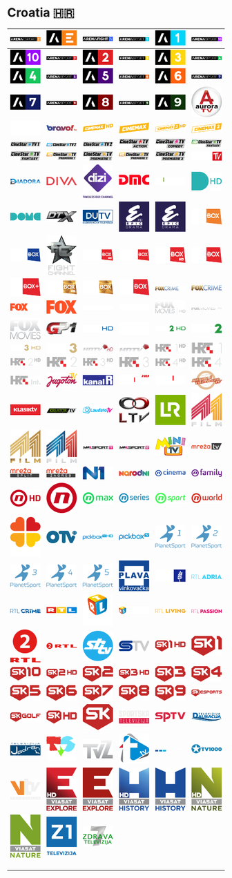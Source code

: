 # Croatia 🇭🇷

| ![arena-esport] | ![arena-esport-icon] | ![arena-fight] | ![arena-sport-1] | ![arena-sport-1-icon] | ![arena-sport-10] |
|:---:|:---:|:---:|:---:|:---:|:---:|
| ![arena-sport-10-icon] | ![arena-sport-2] | ![arena-sport-2-icon] | ![arena-sport-3] | ![arena-sport-3-icon] | ![arena-sport-4] |
| ![arena-sport-4-icon] | ![arena-sport-5] | ![arena-sport-5-icon] | ![arena-sport-6] | ![arena-sport-6-icon] | ![arena-sport-7] |
| ![arena-sport-7-icon] | ![arena-sport-8] | ![arena-sport-8-icon] | ![arena-sport-9] | ![arena-sport-9-icon] | ![aurora-tv] |
| ![bbc-earth] | ![bravo-tv] | ![cinemax-hd] | ![cinemax] | ![cinemax2-hd] | ![cinemax2] |
| ![cinestar-tv-1] | ![cinestar-tv-2-hd] | ![cinestar-tv-2] | ![cinestar-tv-action] | ![cinestar-tv-comedy] | ![cinestar-tv-fantasy-hd] |
| ![cinestar-tv-fantasy] | ![cinestar-tv-premiere1-hd] | ![cinestar-tv-premiere1] | ![cinestar-tv-premiere2-hd] | ![cinestar-tv-premiere2] | ![cmc-tv] |
| ![diadora-tv] | ![diva] | ![dizi] | ![dmc-tv] | ![doku-tv] | ![doma-hd] |
| ![doma] | ![dtx] | ![dutv] | ![epic-drama-hd] | ![epic-drama] | ![fast-and-funbox] |
| ![fight-box] | ![fight-channel] | ![filmbox-arthouse-hd] | ![filmbox-arthouse] | ![filmbox-extra-hd] | ![filmbox-extra] |
| ![filmbox-plus] | ![filmbox-premium-hd] | ![filmbox-premium] | ![filmbox-stars] | ![fox-crime-hd] | ![fox-crime] |
| ![fox-hd] | ![fox] | ![fox-life-hd] | ![fox-life] | ![fox-movies-hd] | ![fox-movies-hd-hz] |
| ![fox-movies] | ![gp1] | ![hbo-hd] | ![hbo] | ![hbo2-hd] | ![hbo2] |
| ![hbo3-hd] | ![hbo3] | ![hntv-hd] | ![hntv] | ![hrt-1-hd] | ![hrt-1] |
| ![hrt-2-hd] | ![hrt-2] | ![hrt-3-hd] | ![hrt-3] | ![hrt-4-hd] | ![hrt-4] |
| ![hrt-int] | ![jugoton-tv] | ![kanal-ri] | ![kino-tv-hd] | ![kino-tv] | ![klape-i-tambure-tv] |
| ![klasiktv] | ![kreator-tv] | ![laudato-tv] | ![libertas-tv] | ![lov-i-ribolov] | ![m1-film-family] |
| ![m1-film-gold] | ![m1-film] | ![maxsport1] | ![maxsport2] | ![mini-tv] | ![mreza-tv] |
| ![mreza-tv-split] | ![mreza-tv-zagreb] | ![n1] | ![narodni] | ![nova-cinema] | ![nova-family] |
| ![nova-hd] | ![nova] | ![nova-max] | ![nova-series] | ![nova-sport] | ![nova-world] |
| ![osjecka] | ![otv] | ![pickbox-tv-hd] | ![pickbox-tv] | ![planet-sport-1] | ![planet-sport-2] |
| ![planet-sport-3] | ![planet-sport-4] | ![planet-sport-5] | ![plava-vinkovacka] | ![poljoprivredna-tv] | ![rtl-adria] |
| ![rtl-crime] | ![rtl] | ![rtl-kockica] | ![rtl-kockica-hz] | ![rtl-living] | ![rtl-passion] |
| ![rtl2] | ![rtl2-hz] | ![sbtv] | ![slavonska-televizija] | ![sportklub-1-hd] | ![sportklub-1] |
| ![sportklub-10] | ![sportklub-2-hd] | ![sportklub-2] | ![sportklub-3-hd] | ![sportklub-3] | ![sportklub-4] |
| ![sportklub-5] | ![sportklub-6] | ![sportklub-7] | ![sportklub-8] | ![sportklub-9] | ![sportklub-esports] |
| ![sportklub-golf] | ![sportklub-hd] | ![sportklub] | ![sportska-televizija] | ![sportskatv] | ![televizija-dalmacija] |
| ![televizija-jadran] | ![televizija-student] | ![televizija-zapad] | ![trend-tv] | ![tv-sibenik] | ![tv1000] |
| ![varazdinska-televizija] | ![viasat-explore-hd] | ![viasat-explore] | ![viasat-history-hd] | ![viasat-history] | ![viasat-nature-hd] |
| ![viasat-nature] | ![z1] | ![zdrava-televizija] | ![space] | ![space] | ![space] |
| ![space] | ![space] | ![space] | ![space] | ![space] | ![space] |


[arena-esport]:arena-esport-hr.png
[arena-esport-icon]:arena-esport-icon-hr.png
[arena-fight]:arena-fight-hr.png
[arena-sport-1]:arena-sport-1-hr.png
[arena-sport-1-icon]:arena-sport-1-icon-hr.png
[arena-sport-10]:arena-sport-10-hr.png
[arena-sport-10-icon]:arena-sport-10-icon-hr.png
[arena-sport-2]:arena-sport-2-hr.png
[arena-sport-2-icon]:arena-sport-2-icon-hr.png
[arena-sport-3]:arena-sport-3-hr.png
[arena-sport-3-icon]:arena-sport-3-icon-hr.png
[arena-sport-4]:arena-sport-4-hr.png
[arena-sport-4-icon]:arena-sport-4-icon-hr.png
[arena-sport-5]:arena-sport-5-hr.png
[arena-sport-5-icon]:arena-sport-5-icon-hr.png
[arena-sport-6]:arena-sport-6-hr.png
[arena-sport-6-icon]:arena-sport-6-icon-hr.png
[arena-sport-7]:arena-sport-7-hr.png
[arena-sport-7-icon]:arena-sport-7-icon-hr.png
[arena-sport-8]:arena-sport-8-hr.png
[arena-sport-8-icon]:arena-sport-8-icon-hr.png
[arena-sport-9]:arena-sport-9-hr.png
[arena-sport-9-icon]:arena-sport-9-icon-hr.png
[aurora-tv]:aurora-tv-hr.png
[bbc-earth]:bbc-earth-hr.png
[bravo-tv]:bravo-tv-hr.png
[cinemax-hd]:hd/cinemax-hd-hr.png
[cinemax]:cinemax-hr.png
[cinemax2-hd]:hd/cinemax2-hd-hr.png
[cinemax2]:cinemax2-hr.png
[cinestar-tv-1]:cinestar-tv-1-hr.png
[cinestar-tv-2-hd]:hd/cinestar-tv-2-hd-hr.png
[cinestar-tv-2]:cinestar-tv-2-hr.png
[cinestar-tv-action]:cinestar-tv-action-hr.png
[cinestar-tv-comedy]:cinestar-tv-comedy-hr.png
[cinestar-tv-fantasy-hd]:hd/cinestar-tv-fantasy-hd-hr.png
[cinestar-tv-fantasy]:cinestar-tv-fantasy-hr.png
[cinestar-tv-premiere1-hd]:hd/cinestar-tv-premiere1-hd-hr.png
[cinestar-tv-premiere1]:cinestar-tv-premiere1-hr.png
[cinestar-tv-premiere2-hd]:hd/cinestar-tv-premiere2-hd-hr.png
[cinestar-tv-premiere2]:cinestar-tv-premiere2-hr.png
[cmc-tv]:cmc-tv-hr.png
[diadora-tv]:diadora-tv-hr.png
[diva]:diva-hr.png
[dizi]:dizi-hr.png
[dmc-tv]:dmc-tv-hr.png
[doku-tv]:doku-tv-hr.png
[doma-hd]:hd/doma-hd-hr.png
[doma]:doma-hr.png
[dtx]:dtx-hr.png
[dutv]:dutv-hr.png
[epic-drama-hd]:hd/epic-drama-hd-hr.png
[epic-drama]:epic-drama-hr.png
[fast-and-funbox]:fast-and-funbox-hr.png
[fight-box]:fight-box-hr.png
[fight-channel]:fight-channel-hr.png
[filmbox-arthouse-hd]:hd/filmbox-arthouse-hd-hr.png
[filmbox-arthouse]:filmbox-arthouse-hr.png
[filmbox-extra-hd]:hd/filmbox-extra-hd-hr.png
[filmbox-extra]:filmbox-extra-hr.png
[filmbox-plus]:filmbox-plus-hr.png
[filmbox-premium-hd]:hd/filmbox-premium-hd-hr.png
[filmbox-premium]:filmbox-premium-hr.png
[filmbox-stars]:filmbox-stars-hr.png
[fox-crime-hd]:hd/fox-crime-hd-hr.png
[fox-crime]:fox-crime-hr.png
[fox-hd]:hd/fox-hd-hr.png
[fox]:fox-hr.png
[fox-life-hd]:hd/fox-life-hd-hr.png
[fox-life]:fox-life-hr.png
[fox-movies-hd]:hd/fox-movies-hd-hr.png
[fox-movies-hd-hz]:hd/fox-movies-hd-hz-hr.png
[fox-movies]:fox-movies-hr.png
[gp1]:gp1-hr.png
[hbo-hd]:hd/hbo-hd-hr.png
[hbo]:hbo-hr.png
[hbo2-hd]:hd/hbo2-hd-hr.png
[hbo2]:hbo2-hr.png
[hbo3-hd]:hd/hbo3-hd-hr.png
[hbo3]:hbo3-hr.png
[hntv-hd]:hd/hntv-hd-hr.png
[hntv]:hntv-hr.png
[hrt-1-hd]:hd/hrt-1-hd-hr.png
[hrt-1]:hrt-1-hr.png
[hrt-2-hd]:hd/hrt-2-hd-hr.png
[hrt-2]:hrt-2-hr.png
[hrt-3-hd]:hd/hrt-3-hd-hr.png
[hrt-3]:hrt-3-hr.png
[hrt-4-hd]:hd/hrt-4-hd-hr.png
[hrt-4]:hrt-4-hr.png
[hrt-int]:hrt-int-hr.png
[jugoton-tv]:jugoton-tv-hr.png
[kanal-ri]:kanal-ri-hr.png
[kino-tv-hd]:hd/kino-tv-hd-hr.png
[kino-tv]:kino-tv-hr.png
[klape-i-tambure-tv]:klape-i-tambure-tv-hr.png
[klasiktv]:klasiktv-hr.png
[kreator-tv]:kreator-tv-hr.png
[laudato-tv]:laudato-tv-hr.png
[libertas-tv]:libertas-tv-hr.png
[lov-i-ribolov]:lov-i-ribolov-hr.png
[m1-film-family]:m1-film-family-hr.png
[m1-film-gold]:m1-film-gold-hr.png
[m1-film]:m1-film-hr.png
[maxsport1]:maxsport1-hr.png
[maxsport2]:maxsport2-hr.png
[mini-tv]:mini-tv-hr.png
[mreza-tv]:mreza-tv-hr.png
[mreza-tv-split]:mreza-tv-split-hr.png
[mreza-tv-zagreb]:mreza-tv-zagreb-hr.png
[n1]:n1-hr.png
[narodni]:narodni-hr.png
[nova-cinema]:nova-cinema-hr.png
[nova-family]:nova-family-hr.png
[nova-hd]:hd/nova-hd-hr.png
[nova]:nova-hr.png
[nova-max]:nova-max-hr.png
[nova-series]:nova-series-hr.png
[nova-sport]:nova-sport-hr.png
[nova-world]:nova-world-hr.png
[osjecka]:osjecka-hr.png
[otv]:otv-hr.png
[pickbox-tv-hd]:hd/pickbox-tv-hd-hr.png
[pickbox-tv]:pickbox-tv-hr.png
[planet-sport-1]:planet-sport-1-hr.png
[planet-sport-2]:planet-sport-2-hr.png
[planet-sport-3]:planet-sport-3-hr.png
[planet-sport-4]:planet-sport-4-hr.png
[planet-sport-5]:planet-sport-5-hr.png
[plava-vinkovacka]:plava-vinkovacka-hr.png
[poljoprivredna-tv]:poljoprivredna-tv-hr.png
[rtl-adria]:rtl-adria-hr.png
[rtl-crime]:rtl-crime-hr.png
[rtl]:rtl-hr.png
[rtl-kockica]:rtl-kockica-hr.png
[rtl-kockica-hz]:rtl-kockica-hz-hr.png
[rtl-living]:rtl-living-hr.png
[rtl-passion]:rtl-passion-hr.png
[rtl2]:rtl2-hr.png
[rtl2-hz]:rtl2-hz-hr.png
[sbtv]:sbtv-hr.png
[slavonska-televizija]:slavonska-televizija-hr.png
[sportklub-1-hd]:hd/sportklub-1-hd-hr.png
[sportklub-1]:sportklub-1-hr.png
[sportklub-10]:sportklub-10-hr.png
[sportklub-2-hd]:hd/sportklub-2-hd-hr.png
[sportklub-2]:sportklub-2-hr.png
[sportklub-3-hd]:hd/sportklub-3-hd-hr.png
[sportklub-3]:sportklub-3-hr.png
[sportklub-4]:sportklub-4-hr.png
[sportklub-5]:sportklub-5-hr.png
[sportklub-6]:sportklub-6-hr.png
[sportklub-7]:sportklub-7-hr.png
[sportklub-8]:sportklub-8-hr.png
[sportklub-9]:sportklub-9-hr.png
[sportklub-esports]:sportklub-esports-hr.png
[sportklub-golf]:sportklub-golf-hr.png
[sportklub-hd]:hd/sportklub-hd-hr.png
[sportklub]:sportklub-hr.png
[sportska-televizija]:sportska-televizija-hr.png
[sportskatv]:sportskatv-hr.png
[televizija-dalmacija]:televizija-dalmacija-hr.png
[televizija-jadran]:televizija-jadran-hr.png
[televizija-student]:televizija-student-hr.png
[televizija-zapad]:televizija-zapad-hr.png
[trend-tv]:trend-tv-hr.png
[tv-sibenik]:tv-sibenik-hr.png
[tv1000]:tv1000-hr.png
[varazdinska-televizija]:varazdinska-televizija-hr.png
[viasat-explore-hd]:hd/viasat-explore-hd-hr.png
[viasat-explore]:viasat-explore-hr.png
[viasat-history-hd]:hd/viasat-history-hd-hr.png
[viasat-history]:viasat-history-hr.png
[viasat-nature-hd]:hd/viasat-nature-hd-hr.png
[viasat-nature]:viasat-nature-hr.png
[z1]:z1-hr.png
[zdrava-televizija]:zdrava-televizija-hr.png

[space]:../../misc/space-1500.png "Space"

